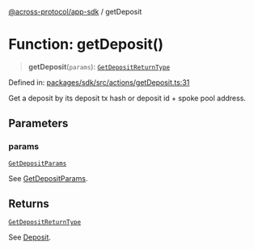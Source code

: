 [@across-protocol/app-sdk](../README.md) / getDeposit

# Function: getDeposit()

> **getDeposit**(`params`): [`GetDepositReturnType`](../type-aliases/GetDepositReturnType.md)

Defined in: [packages/sdk/src/actions/getDeposit.ts:31](https://github.com/across-protocol/toolkit/blob/6b29eb5487c0ac0b498f1f420b1793303bd8b70a/packages/sdk/src/actions/getDeposit.ts#L31)

Get a deposit by its deposit tx hash or deposit id + spoke pool address.

## Parameters

### params

[`GetDepositParams`](../type-aliases/GetDepositParams.md)

See [GetDepositParams](../type-aliases/GetDepositParams.md).

## Returns

[`GetDepositReturnType`](../type-aliases/GetDepositReturnType.md)

See [Deposit](../type-aliases/Deposit.md).
